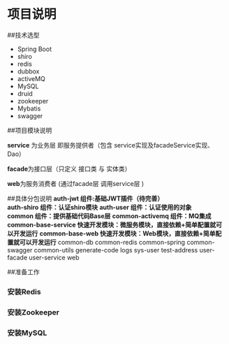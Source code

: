 # 项目说明
##技术选型
<ul>
<li>Spring Boot</li>
<li>shiro</li>
<li>redis</li>
<li>dubbox</li>
<li>activeMQ</li>
<li>MySQL</li>
<li>druid</li>
<li>zookeeper</li>
<li>Mybatis</li>
<li>swagger</li>
</ul>

##项目模块说明
<p>
<b>service</b> 为业务层 即服务提供者（包含 service实现及facadeService实现、Dao）
</p>
 <p>
<b>facade</b>为接口层（只定义 接口类 与 实体类）
</p>
<p>
<b>web</b>为服务消费者 (通过facade层   调用service层 )
</p>

##具体分包说明
**auth-jwt  组件:基础JWT插件（待完善）**<br>
**auth-shiro 组件：认证shiro模块**
**auth-user 组件：认证使用的对象** <br>
**common 组件：提供基础代码Base层**
**common-activemq 组件：MQ集成**
**common-base-service 快速开发模块：微服务模块，直接依赖+简单配置就可以开发运行**
**common-base-web 快速开发模块：Web模块，直接依赖+简单配置就可以开发运行**
common-db
common-redis
common-spring
common-swagger
common-utils
generate-code
logs
sys-user
test-address
user-facade
user-service
web

##准备工作
### 安装Redis
### 安装Zookeeper
### 安装MySQL



